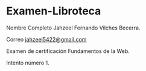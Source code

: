# Examen-Libroteca

Nombre Completo
Jahzeel Fernando Vilches Becerra.

Correo
jahzeel5422@gmail.com

Examen de certificación Fundamentos de la Web.

Intento número 1.
